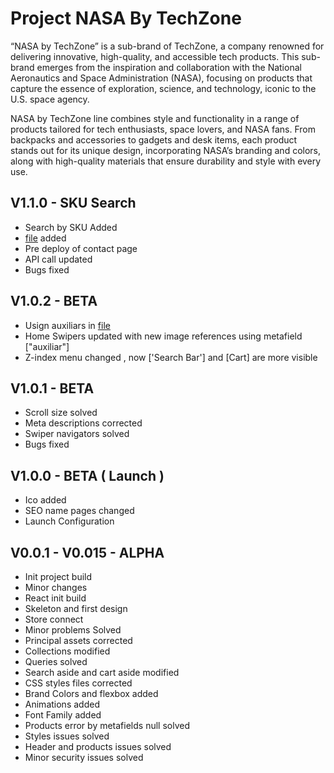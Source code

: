 # Project NASA By TechZone
“NASA by TechZone” is a sub-brand of TechZone, a company renowned for delivering innovative, high-quality, and accessible tech products. This sub-brand emerges from the inspiration and collaboration with the National Aeronautics and Space Administration (NASA), focusing on products that capture the essence of exploration, science, and technology, iconic to the U.S. space agency.

NASA by TechZone line combines style and functionality in a range of products tailored for tech enthusiasts, space lovers, and NASA fans. From backpacks and accessories to gadgets and desk items, each product stands out for its unique design, incorporating NASA’s branding and colors, along with high-quality materials that ensure durability and style with every use.
## V1.1.0 - SKU Search
- Search by SKU Added
- [file](/app/routes/contacto.tsx) added
- Pre deploy of contact page
- API call updated
- Bugs fixed

## V1.0.2 - BETA 
- Usign auxiliars in [file](/app/routes/_index.tsx)
- Home Swipers updated with new image references using metafield ["auxiliar"]
- Z-index menu changed , now ['Search Bar'] and [Cart] are more visible 

## V1.0.1 - BETA
- Scroll size solved
- Meta descriptions corrected
- Swiper navigators solved
- Bugs fixed 

## V1.0.0 - BETA ( Launch )
- Ico added 
- SEO name pages changed
- Launch Configuration

## V0.0.1 - V0.015 - ALPHA
- Init project build
- Minor changes
- React init build 
- Skeleton and first design
- Store connect 
- Minor problems Solved
- Principal assets corrected
- Collections modified
- Queries solved
- Search aside and cart aside modified 
- CSS styles files corrected
- Brand Colors and flexbox added
- Animations added
- Font Family added
- Products error by metafields null solved
- Styles issues solved
- Header and products issues solved
- Minor security issues solved
